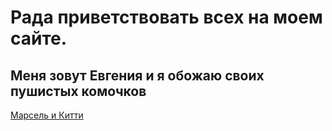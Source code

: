 # Рада приветствовать всех на моем сайте.
## Меня зовут Евгения и  я обожаю своих пушистых комочков
[Марсель и Китти](blob:https://web.whatsapp.com/68fd6ab3-e4e3-469d-ac2f-1c79d3b1830a)
